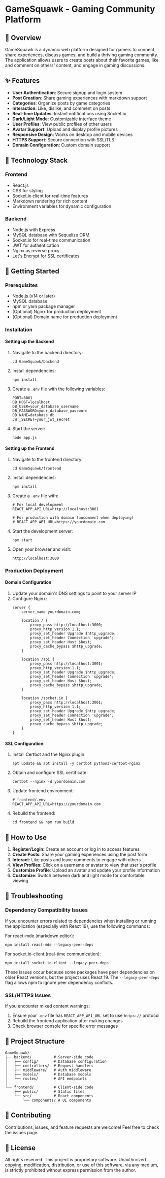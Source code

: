 # GameSquawk - Gaming Community Platform

## 📱 Overview
GameSquawk is a dynamic web platform designed for gamers to connect, share experiences, discuss games, and build a thriving gaming community. The application allows users to create posts about their favorite games, like and comment on others' content, and engage in gaming discussions.

## ✨ Features
- **User Authentication**: Secure signup and login system
- **Post Creation**: Share gaming experiences with markdown support
- **Categories**: Organize posts by game categories
- **Interaction**: Like, dislike, and comment on posts
- **Real-time Updates**: Instant notifications using Socket.io
- **Dark/Light Mode**: Customizable interface theme
- **User Profiles**: View public profiles of other users
- **Avatar Support**: Upload and display profile pictures
- **Responsive Design**: Works on desktop and mobile devices
- **HTTPS Support**: Secure connection with SSL/TLS
- **Domain Configuration**: Custom domain support

## 🔧 Technology Stack
### Frontend
- React.js
- CSS for styling
- Socket.io client for real-time features
- Markdown rendering for rich content
- Environment variables for dynamic configuration

### Backend
- Node.js with Express
- MySQL database with Sequelize ORM
- Socket.io for real-time communication
- JWT for authentication
- Nginx as reverse proxy
- Let's Encrypt for SSL certificates

## 🚀 Getting Started

### Prerequisites
- Node.js (v14 or later)
- MySQL database
- npm or yarn package manager
- (Optional) Nginx for production deployment
- (Optional) Domain name for production deployment

### Installation

#### Setting up the Backend
1. Navigate to the backend directory:
   ```
   cd GameSquawk/backend
   ```

2. Install dependencies:
   ```
   npm install
   ```

3. Create a `.env` file with the following variables:
   ```
   PORT=3001
   DB_HOST=localhost
   DB_USER=your_database_username
   DB_PASSWORD=your_database_password
   DB_NAME=database_db
   JWT_SECRET=your_jwt_secret
   ```

4. Start the server:
   ```
   node app.js
   ```

#### Setting up the Frontend
1. Navigate to the frontend directory:
   ```
   cd GameSquawk/frontend
   ```

2. Install dependencies:
   ```
   npm install
   ```

3. Create a `.env` file with:
   ```
   # For local development
   REACT_APP_API_URL=http://localhost:3001
   
   # For production with domain (uncomment when deploying)
   # REACT_APP_API_URL=https://yourdomain.com
   ```

4. Start the development server:
   ```
   npm start
   ```

5. Open your browser and visit:
   ```
   http://localhost:3000
   ```

### Production Deployment

#### Domain Configuration
1. Update your domain's DNS settings to point to your server IP
2. Configure Nginx:
   ```
   server {
       server_name yourdomain.com;
       
       location / {
           proxy_pass http://localhost:3000;
           proxy_http_version 1.1;
           proxy_set_header Upgrade $http_upgrade;
           proxy_set_header Connection 'upgrade';
           proxy_set_header Host $host;
           proxy_cache_bypass $http_upgrade;
       }
       
       location /api {
           proxy_pass http://localhost:3001;
           proxy_http_version 1.1;
           proxy_set_header Upgrade $http_upgrade;
           proxy_set_header Connection 'upgrade';
           proxy_set_header Host $host;
           proxy_cache_bypass $http_upgrade;
       }
       
       location /socket.io {
           proxy_pass http://localhost:3001;
           proxy_http_version 1.1;
           proxy_set_header Upgrade $http_upgrade;
           proxy_set_header Connection 'upgrade';
           proxy_set_header Host $host;
           proxy_cache_bypass $http_upgrade;
       }
   }
   ```

#### SSL Configuration
1. Install Certbot and the Nginx plugin:
   ```
   apt update && apt install -y certbot python3-certbot-nginx
   ```

2. Obtain and configure SSL certificate:
   ```
   certbot --nginx -d yourdomain.com
   ```

3. Update frontend environment:
   ```
   # frontend/.env
   REACT_APP_API_URL=https://yourdomain.com
   ```

4. Rebuild the frontend:
   ```
   cd frontend && npm run build
   ```

## 📖 How to Use
1. **Register/Login**: Create an account or log in to access features
2. **Create Posts**: Share your gaming experiences using the post form
3. **Interact**: Like posts and leave comments to engage with others
4. **View Profiles**: Click on a username or avatar to view that user's profile
5. **Customize Profile**: Upload an avatar and update your profile information
6. **Customize**: Switch between dark and light mode for comfortable viewing

## 🔧 Troubleshooting

### Dependency Compatibility Issues
If you encounter errors related to dependencies when installing or running the application (especially with React 19), use the following commands:

For react-mde (markdown editor):
```
npm install react-mde --legacy-peer-deps
```

For socket.io-client (real-time communication):
```
npm install socket.io-client --legacy-peer-deps
```

These issues occur because some packages have peer dependencies on older React versions, but the project uses React 19. The `--legacy-peer-deps` flag allows npm to ignore peer dependency conflicts.

### SSL/HTTPS Issues
If you encounter mixed content warnings:
1. Ensure your `.env` file has `REACT_APP_API_URL` set to use `https://` protocol
2. Rebuild the frontend application after making changes
3. Check browser console for specific error messages

## 📱 Project Structure
```
GameSquawk/
├── backend/          # Server-side code
│   ├── config/       # Database configuration
│   ├── controllers/  # Request handlers
│   ├── middleware/   # Auth middleware
│   ├── models/       # Database models
│   └── routes/       # API endpoints
│
└── frontend/         # Client-side code
    ├── public/       # Static files
    └── src/          # React components
        └── components/ # UI components
```

## 🤝 Contributing
Contributions, issues, and feature requests are welcome! Feel free to check the issues page.

## 📄 License
All rights reserved. This project is proprietary software. Unauthorized copying, modification, distribution, or use of this software, via any medium, is strictly prohibited without express permission from the author.
